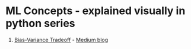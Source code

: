 # ML Concepts - explained visually in python series
1. [Bias-Variance Tradeoff](https://github.com/Dion11235/ML_concepts_visualized/blob/main/bias-variance-tradeoff.ipynb) - [Medium blog](https://medium.com/@dipanthedataguy/bias-variance-tradeoff-visually-explained-with-python-62ea11a09b69)
